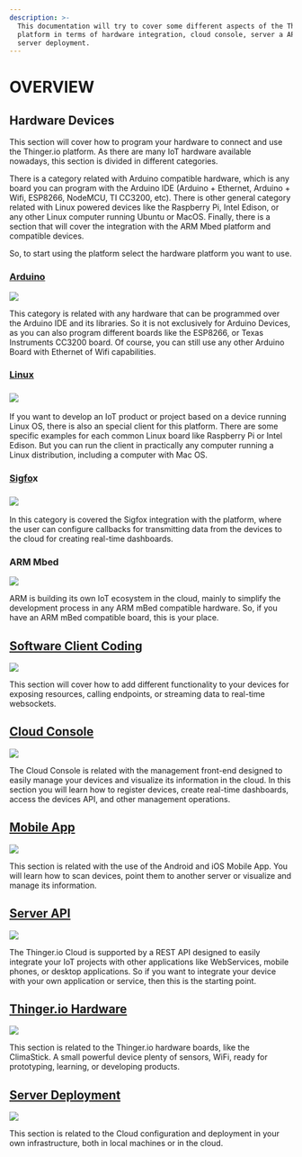 ```yaml
---
description: >-
  This documentation will try to cover some different aspects of the Thinger.io
  platform in terms of hardware integration, cloud console, server a API, and
  server deployment.
---
```


# OVERVIEW

## Hardware Devices

This section will cover how to program your hardware to connect and use the Thinger.io platform. As there are many IoT hardware available nowadays, this section is divided in different categories.

There is a category related with Arduino compatible hardware, which is any board you can program with the Arduino IDE \(Arduino + Ethernet, Arduino + Wifi, ESP8266, NodeMCU, TI CC3200, etc\). There is other general category related with Linux powered devices like the Raspberry Pi, Intel Edison, or any other Linux computer running Ubuntu or MacOS. Finally, there is a section that will cover the integration with the ARM Mbed platform and compatible devices.

So, to start using the platform select the hardware platform you want to use.

### [Arduino](hardware-devices/arduino.md)

[![](.gitbook/assets/arduino-logo.png) ](hardware-devices/arduino.md)

This category is related with any hardware that can be programmed over the Arduino IDE and its libraries. So it is not exclusively for Arduino Devices, as you can also program different boards like the ESP8266, or Texas Instruments CC3200 board. Of course, you can still use any other Arduino Board with Ethernet of Wifi capabilities.

### [Linu](hardware-devices/linux.md)[x](hardware-devices/linux.md)

### [![](.gitbook/assets/imagen1.png)](hardware-devices/linux.md)

If you want to develop an IoT product or project based on a device running Linux OS, there is also an special client for this platform. There are some specific examples for each common Linux board like Raspberry Pi or Intel Edison. But you can run the client in practically any computer running a Linux distribution, including a computer with Mac OS.

### [Sigfo](hardware-devices/sigfox.md)x

### [![](.gitbook/assets/sigfox-logo.jpg)](hardware-devices/sigfox.md)

In this category is covered the Sigfox integration with the platform, where the user can configure callbacks for transmitting data from the devices to the cloud for creating real-time dashboards.

### ARM Mbed

[![](.gitbook/assets/mbed-enabled-logo.png) ](hardware-devices/arduino.md)

ARM is building its own IoT ecosystem in the cloud, mainly to simplify the development process in any ARM mBed compatible hardware. So, if you have an ARM mBed compatible board, this is your place.

## [Software Client Coding](coding.md)

[ ![](.gitbook/assets/coding.png) ](coding.md)

This section will cover how to add different functionality to your devices for exposing resources, calling endpoints, or streaming data to real-time websockets.

## [Cloud Console](console.md)

[![](.gitbook/assets/console.png) ](console.md)

The Cloud Console is related with the management front-end designed to easily manage your devices and visualize its information in the cloud. In this section you will learn how to register devices, create real-time dashboards, access the devices API, and other management operations.

## [Mobile A](mobile.md)[pp](mobile.md)

[![](.gitbook/assets/mobile-app.png) ](mobile.md)

This section is related with the use of the Android and iOS Mobile App. You will learn how to scan devices, point them to another server or visualize and manage its information.

## [Server API](api.md)

[![](.gitbook/assets/api.png)](api.md)

The Thinger.io Cloud is supported by a REST API designed to easily integrate your IoT projects with other applications like WebServices, mobile phones, or desktop applications. So if you want to integrate your device with your own application or service, then this is the starting point.

## [Thinger.io Hardware](climastick.md)

[![](.gitbook/assets/climastick.jpg) ](climastick.md)

This section is related to the Thinger.io hardware boards, like the ClimaStick. A small powerful device plenty of sensors, WiFi, ready for prototyping, learning, or developing products.

## [Server Deployment](deployment.md)

[![](.gitbook/assets/docker-logo.png) ](deployment.md)

This section is related to the Cloud configuration and deployment in your own infrastructure, both in local machines or in the cloud.

